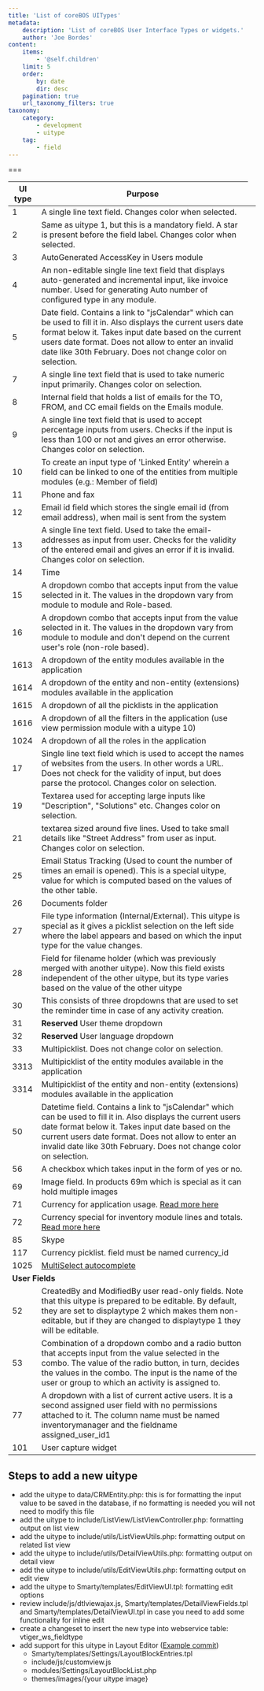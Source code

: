 ```yaml
---
title: 'List of coreBOS UITypes'
metadata:
    description: 'List of coreBOS User Interface Types or widgets.'
    author: 'Joe Bordes'
content:
    items:
        - '@self.children'
    limit: 5
    order:
        by: date
        dir: desc
    pagination: true
    url_taxonomy_filters: true
taxonomy:
    category:
        - development
        - uitype
    tag:
        - field
---
```


===

<table class="table table-striped">
<thead>
<tr class="header">
<th>UI type</th>
<th>Purpose</th>
</tr>
</thead>
<tbody>
<tr>
<td>1</td>
<td>A single line text field. Changes color when selected.</td>
</tr>
<tr>
<td>2</td>
<td>Same as uitype 1, but this is a mandatory field. A star is present before the field label. Changes color when selected.</td>
</tr>
<tr>
<td>3</td>
<td>AutoGenerated AccessKey in Users module</td>
</tr>
<tr>
<td>4</td>
<td>An non-editable single line text field that displays auto-generated and incremental input, like invoice number. Used for generating Auto number of configured type in any module.</td>
</tr>
<tr>
<td>5</td>
<td>Date field. Contains a link to "jsCalendar" which can be used to fill it in. Also displays the current users date format below it. Takes input date based on the current users date format. Does not allow to enter an invalid date like 30th February. Does not change color on selection.</td>
</tr>
<tr>
<td>7</td>
<td>A single line text field that is used to take numeric input primarily. Changes color on selection.</td>
</tr>
<tr>
<td>8</td>
<td>Internal field that holds a list of emails for the TO, FROM, and CC email fields on the Emails module.</td>
</tr>
<tr>
<td>9</td>
<td>A single line text field that is used to accept percentage inputs from users. Checks if the input is less than 100 or not and gives an error otherwise. Changes color on selection.</td>
</tr>
<tr>
<td>10</td>
<td>To create an input type of 'Linked Entity' wherein a field can be linked to one of the entities from multiple modules (e.g.: Member of field)</td>
</tr>
<tr>
<td>11</td>
<td>Phone and fax</td>
</tr>
<tr>
<td>12</td>
<td>Email id field which stores the single email id (from email address), when mail is sent from the system</td>
</tr>
<tr>
<td>13</td>
<td>A single line text field. Used to take the email-addresses as input from user. Checks for the validity of the entered email and gives an error if it is invalid. Changes color on selection.</td>
</tr>
<tr>
<td>14</td>
<td>Time</td>
</tr>
<tr>
<td>15</td>
<td>A dropdown combo that accepts input from the value selected in it. The values in the dropdown vary from module to module and Role-based.</td>
</tr>
<tr>
<td>16</td>
<td>A dropdown combo that accepts input from the value selected in it. The values in the dropdown vary from module to module and don't depend on the current user's role (non-role based).</td>
</tr>
<tr>
<td>1613</td>
<td>A dropdown of the entity modules available in the application</td>
</tr>
<tr>
<td>1614</td>
<td>A dropdown of the entity and non-entity (extensions) modules available in the application</td>
</tr>
<tr>
<td>1615</td>
<td>A dropdown of all the picklists in the application</td>
</tr>
<tr>
<td>1616</td>
<td>A dropdown of all the filters in the application (use view permission module with a uitype 10)</td>
</tr>
<tr>
<td>1024</td>
<td>A dropdown of all the roles in the application</td>
</tr>
<tr>
<td>17</td>
<td>Single line text field which is used to accept the names of websites from the users. In other words a URL. Does not check for the validity of input, but does parse the protocol. Changes color on selection.</td>
</tr>
<tr>
<td>19</td>
<td>Textarea used for accepting large inputs like "Description", "Solutions" etc. Changes color on selection.</td>
</tr>
<tr>
<td>21</td>
<td>textarea sized around five lines. Used to take small details like "Street Address" from user as input. Changes color on selection.</td>
</tr>
<tr>
<td>25</td>
<td>Email Status Tracking (Used to count the number of times an email is opened). This is a special uitype, value for which is computed based on the values of the other table.</td>
</tr>
<tr>
<td>26</td>
<td>Documents folder</td>
</tr>
<tr>
<td>27</td>
<td>File type information (Internal/External). This uitype is special as it gives a picklist selection on the left side where the label appears and based on which the input type for the value changes.</td>
</tr>
<tr>
<td>28</td>
<td>Field for filename holder (which was previously merged with another uitype). Now this field exists independent of the other uitype, but its type varies based on the value of the other uitype</td>
</tr>
<tr>
<td>30</td>
<td>This consists of three dropdowns that are used to set the reminder time in case of any activity creation.</td>
</tr>
<tr>
<td>31</td>
<td><strong>Reserved</strong> User theme dropdown</td>
</tr>
<tr>
<td>32</td>
<td><strong>Reserved</strong> User language dropdown</td>
</tr>
<tr>
<td>33</td>
<td>Multipicklist. Does not change color on selection.</td>
</tr>
<tr>
<td>3313</td>
<td>Multipicklist of the entity modules available in the application</td>
</tr>
<tr>
<td>3314</td>
<td>Multipicklist of the entity and non-entity (extensions) modules available in the application</td>
</tr>
<tr>
<td>50</td>
<td>Datetime field. Contains a link to "jsCalendar" which can be used to fill it in. Also displays the current users date format below it. Takes input date based on the current users date format. Does not allow to enter an invalid date like 30th February. Does not change color on selection.</td>
</tr>
<tr>
<td>56</td>
<td>A checkbox which takes input in the form of yes or no.</td>
</tr>
<tr>
<td>69</td>
<td>Image field. In products 69m which is special as it can hold multiple images</td>
</tr>
<tr>
<td>71</td>
<td>Currency for application usage. <a href="multicurrency">Read more here</a></td>
</tr>
<tr>
<td>72</td>
<td>Currency special for inventory module lines and totals. <a href="multicurrency">Read more here</a></td>
</tr>
<tr>
<td>85</td>
<td>Skype</td>
</tr>
<tr>
<td>117</td>
<td>Currency picklist. field must be named currency_id</td>
</tr>
<tr>
<td>1025</td>
<td><a href="../../configuration-tools/business-maps/extendedfieldinfo/autocomplete">MultiSelect autocomplete</a></td>
</tr>
<tr>
<td colspan="2"><strong>User Fields</strong></td>
<td></td>
</tr>
<tr>
<td>52</td>
<td>CreatedBy and ModifiedBy user read-only fields. Note that this uitype is prepared to be editable. By default, they are set to displaytype 2 which makes them non-editable, but if they are changed to displaytype 1 they will be editable.</td>
</tr>
<tr>
<td>53</td>
<td>Combination of a dropdown combo and a radio button that accepts input from the value selected in the combo. The value of the radio button, in turn, decides the values in the combo. The input is the name of the user or group to which an activity is assigned to.</td>
</tr>
<tr>
<td>77</td>
<td>A dropdown with a list of current active users. It is a second assigned user field with no permissions attached to it. The column name must be named inventorymanager and the fieldname assigned_user_id1</td>
</tr>
<tr>
<td>101</td>
<td>User capture widget</td>
</tr>
</tbody>
</table>

## Steps to add a new uitype

- add the uitype to data/CRMEntity.php: this is for formatting the input value to be saved in the database, if no formatting is needed you will not need to modify this file
- add the uitype to include/ListView/ListViewController.php: formatting output on list view
- add the uitype to include/utils/ListViewUtils.php: formatting output on related list view
- add the uitype to include/utils/DetailViewUtils.php: formatting output on detail view
- add the uitype to include/utils/EditViewUtils.php: formatting output on edit view
- add the uitype to Smarty/templates/EditViewUI.tpl: formatting edit options
- review include/js/dtlviewajax.js, Smarty/templates/DetailViewFields.tpl and Smarty/templates/DetailViewUI.tpl in case you need to add some functionality for inline edit
- create a changeset to insert the new type into webservice table: vtiger_ws_fieldtype
- add support for this uitype in Layout Editor ([Example commit](https://github.com/tsolucio/corebos/commit/0573178e46dcff6d0fa29cd550004eed40068b9b))
  - Smarty/templates/Settings/LayoutBlockEntries.tpl
  - include/js/customview.js
  - modules/Settings/LayoutBlockList.php
  - themes/images/{your uitype image}
